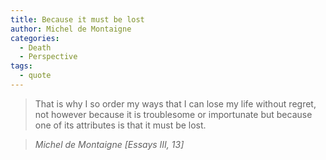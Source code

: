 ```yaml
---
title: Because it must be lost
author: Michel de Montaigne
categories:
  - Death
  - Perspective
tags:
  - quote
---
```


> That is why I so order my ways that I can lose my life without regret, not however because it is troublesome or importunate but because one of its attributes is that it must be lost.

> <cite>Michel de Montaigne [Essays III, 13]</cite>

